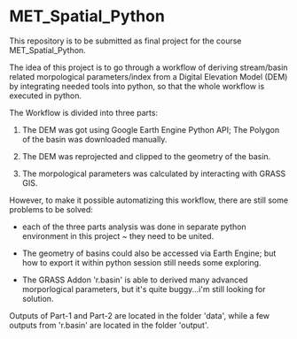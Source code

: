 # MET_Spatial_Python

This repository is to be submitted as final project for the course MET_Spatial_Python.


The idea of this project is to go through a workflow of deriving stream/basin related morpological parameters/index from a Digital Elevation Model (DEM) by integrating needed tools into python, so that the whole workflow is executed in python.

The Workflow is divided into three parts:
1. The DEM was got using Google Earth Engine Python API; The Polygon of the basin was downloaded manually.

2. The DEM was reprojected and clipped to the geometry of the basin.

3. The morpological parameters was calculated by interacting with GRASS GIS.

However, to make it possible automatizing this workflow, there are still some problems to be solved:
* each of the three parts analysis was done in separate python environment in this project ~ they need to be united. 

* The geometry of basins could also be accessed via Earth Engine; but how to export it within python session still needs some exploring.

* The GRASS Addon 'r.basin' is able to derived many advanced morporlogical parameters, but it's quite buggy...i'm still looking for solution.


Outputs of Part-1 and Part-2 are located in the folder 'data', while a few outputs from 'r.basin' are located in the folder 'output'.
